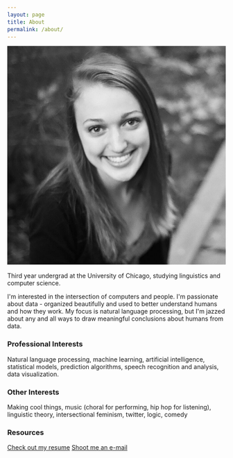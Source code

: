 ```yaml
---
layout: page
title: About
permalink: /about/
---
```

![Alt text](/images/photo.jpg)

Third year undergrad at the University of Chicago, studying linguistics and computer science.    
    
I'm interested in the intersection of computers and people.  I'm passionate about data - organized beautifully and used to better understand humans and how they work.  My focus is natural language processing, but I'm jazzed about any and all ways to draw meaningful conclusions about humans from data.   


### Professional Interests

Natural language processing, machine learning, artificial intelligence, statistical models, prediction algorithms, speech recognition and analysis, data visualization.

### Other Interests

Making cool things, music (choral for performing, hip hop for listening), linguistic theory, intersectional feminism, twitter, logic, comedy

### Resources
[Check out my resume](/images/Resume.pdf) [Shoot me an e-mail](mailto:meg.rose.barnes@gmail.com)
